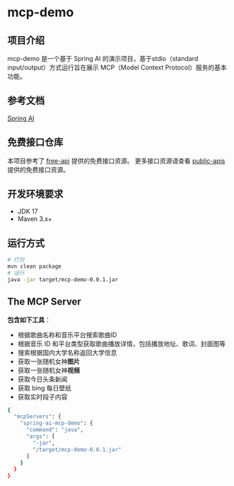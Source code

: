 # mcp-demo

## 项目介绍
mcp-demo 是一个基于 Spring AI 的演示项目，基于stdio（standard input/output）方式运行旨在展示 MCP（Model Context Protocol）服务的基本功能。

## 参考文档
[Spring AI](https://spring.io/projects/spring-ai)

## 免费接口仓库
本项目参考了 [free-api](https://github.com/fangzesheng/free-api) 提供的免费接口资源。
更多接口资源请查看 [public-apis](https://github.com/public-apis/public-apis) 提供的免费接口资源。

## 开发环境要求
- JDK 17
- Maven 3.x+

## 运行方式
```bash
# 打包
mvn clean package
# 运行
java -jar target/mcp-demo-0.0.1.jar
```

## The MCP Server

**包含如下工具**：
- 根据歌曲名称和音乐平台搜索歌曲ID
- 根据音乐 ID 和平台类型获取歌曲播放详情，包括播放地址、歌词、封面图等
- 搜索根据国内大学名称返回大学信息
- 获取一张随机女神**图片**
- 获取一张随机女神**视频**
- 获取今日头条新闻
- 获取 bing 每日壁纸
- 获取实时段子内容

```bash
{
  "mcpServers": {
    "spring-ai-mcp-demo": {
      "command": "java",
      "args": [
        "-jar",
        "/target/mcp-demo-0.0.1.jar"
      ]
    }
  }
}

```